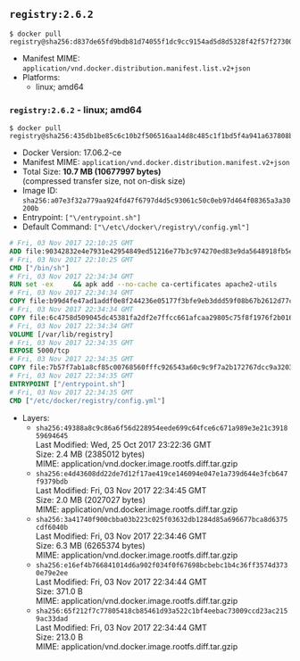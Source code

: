 ## `registry:2.6.2`

```console
$ docker pull registry@sha256:d837de65fd9bdb81d74055f1dc9cc9154ad5d8d5328f42f57f273000c402c76d
```

-	Manifest MIME: `application/vnd.docker.distribution.manifest.list.v2+json`
-	Platforms:
	-	linux; amd64

### `registry:2.6.2` - linux; amd64

```console
$ docker pull registry@sha256:435db1be85c6c10b2f506516aa14d8c485c1f1bd5f4a941a637808b085f294b6
```

-	Docker Version: 17.06.2-ce
-	Manifest MIME: `application/vnd.docker.distribution.manifest.v2+json`
-	Total Size: **10.7 MB (10677997 bytes)**  
	(compressed transfer size, not on-disk size)
-	Image ID: `sha256:a07e3f32a779aa924fd47f6797d4d5c93061c50c0eb97d464f08365a3a30200b`
-	Entrypoint: `["\/entrypoint.sh"]`
-	Default Command: `["\/etc\/docker\/registry\/config.yml"]`

```dockerfile
# Fri, 03 Nov 2017 22:10:25 GMT
ADD file:90342832e4e7931e42954849ed51216e77b3c974270ed83e9da5648918fb5e66 in / 
# Fri, 03 Nov 2017 22:10:25 GMT
CMD ["/bin/sh"]
# Fri, 03 Nov 2017 22:34:34 GMT
RUN set -ex     && apk add --no-cache ca-certificates apache2-utils
# Fri, 03 Nov 2017 22:34:34 GMT
COPY file:b99d4fe47ad1addf0e8f244236e05177f3bfe9eb3ddd59f08b67b2612d77c621 in /bin/registry 
# Fri, 03 Nov 2017 22:34:34 GMT
COPY file:6c4758d509045dc45381fa2df2e7ffcc661afcaa29805c75f8f1976f2b016db8 in /etc/docker/registry/config.yml 
# Fri, 03 Nov 2017 22:34:34 GMT
VOLUME [/var/lib/registry]
# Fri, 03 Nov 2017 22:34:35 GMT
EXPOSE 5000/tcp
# Fri, 03 Nov 2017 22:34:35 GMT
COPY file:7b57f7ab1a8cf85c00768560fffc926543a60c9c9f7a2b172767dcc9a3203394 in /entrypoint.sh 
# Fri, 03 Nov 2017 22:34:35 GMT
ENTRYPOINT ["/entrypoint.sh"]
# Fri, 03 Nov 2017 22:34:35 GMT
CMD ["/etc/docker/registry/config.yml"]
```

-	Layers:
	-	`sha256:49388a8c9c86a6f56d228954eede699c64fce6c671a989e3e21c391859694645`  
		Last Modified: Wed, 25 Oct 2017 23:22:36 GMT  
		Size: 2.4 MB (2385012 bytes)  
		MIME: application/vnd.docker.image.rootfs.diff.tar.gzip
	-	`sha256:e4d43608dd22de7d12f17ae419ce146094e047e1a739d644e3fcb647f9379bdb`  
		Last Modified: Fri, 03 Nov 2017 22:34:45 GMT  
		Size: 2.0 MB (2027027 bytes)  
		MIME: application/vnd.docker.image.rootfs.diff.tar.gzip
	-	`sha256:3a41740f900cbba03b223c025f03632db1284d85a696677bca8d6375cdf6040b`  
		Last Modified: Fri, 03 Nov 2017 22:34:46 GMT  
		Size: 6.3 MB (6265374 bytes)  
		MIME: application/vnd.docker.image.rootfs.diff.tar.gzip
	-	`sha256:e16ef4b766841014d6a902f034f0f67698bcbebc1b4c36ff3574d3730e79e2ee`  
		Last Modified: Fri, 03 Nov 2017 22:34:44 GMT  
		Size: 371.0 B  
		MIME: application/vnd.docker.image.rootfs.diff.tar.gzip
	-	`sha256:65f212f7c77805418cb85461d93a522c1bf4eebac73009ccd23ac2159ac33dad`  
		Last Modified: Fri, 03 Nov 2017 22:34:44 GMT  
		Size: 213.0 B  
		MIME: application/vnd.docker.image.rootfs.diff.tar.gzip

